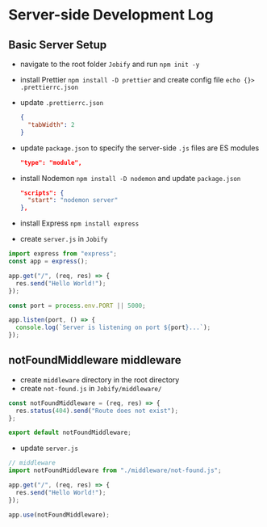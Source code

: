 # Server-side Development Log

## Basic Server Setup

- navigate to the root folder `Jobify` and run `npm init -y`

- install Prettier `npm install -D prettier` and create config file `echo {}> .prettierrc.json`

- update `.prettierrc.json`

  ```json
  {
    "tabWidth": 2
  }
  ```

- update `package.json` to specify the server-side `.js` files are ES modules

  ```json
  "type": "module",
  ```

- install Nodemon `npm install -D nodemon` and update `package.json`

  ```json
  "scripts": {
    "start": "nodemon server"
  },
  ```

- install Express `npm install express`

- create `server.js` in `Jobify`

```js
import express from "express";
const app = express();

app.get("/", (req, res) => {
  res.send("Hello World!");
});

const port = process.env.PORT || 5000;

app.listen(port, () => {
  console.log(`Server is listening on port ${port}...`);
});
```

## notFoundMiddleware middleware

- create `middleware` directory in the root directory
- create `not-found.js` in `Jobify/middleware/`

```js
const notFoundMiddleware = (req, res) => {
  res.status(404).send("Route does not exist");
};

export default notFoundMiddleware;
```

- update `server.js`

```js
// middleware
import notFoundMiddleware from "./middleware/not-found.js";

app.get("/", (req, res) => {
  res.send("Hello World!");
});

app.use(notFoundMiddleware);
```
